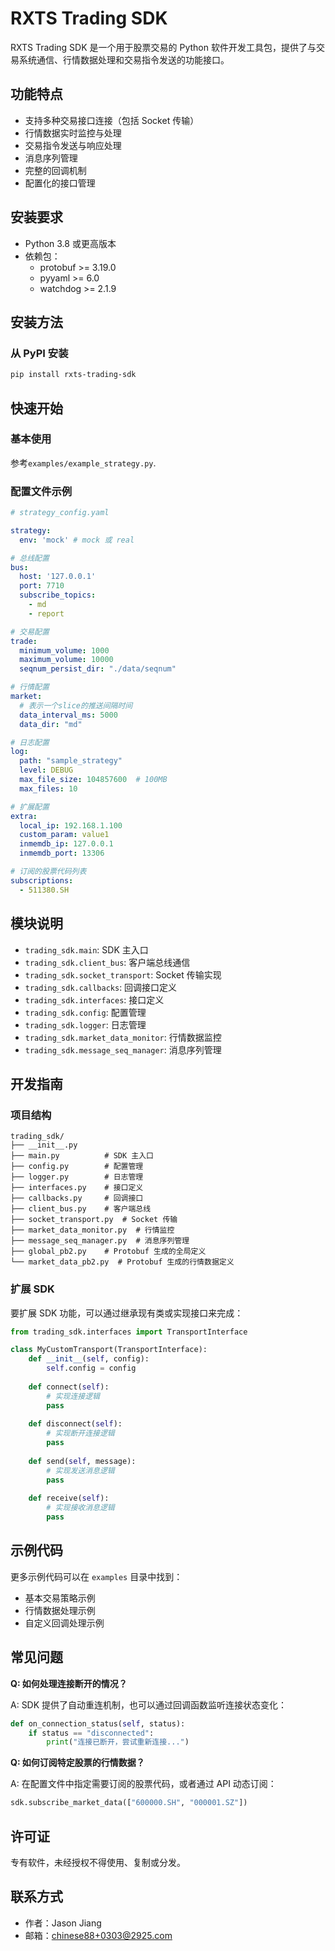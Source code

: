 # RXTS Trading SDK

RXTS Trading SDK 是一个用于股票交易的 Python 软件开发工具包，提供了与交易系统通信、行情数据处理和交易指令发送的功能接口。

## 功能特点

- 支持多种交易接口连接（包括 Socket 传输）
- 行情数据实时监控与处理
- 交易指令发送与响应处理
- 消息序列管理
- 完整的回调机制
- 配置化的接口管理

## 安装要求

- Python 3.8 或更高版本
- 依赖包：
  - protobuf >= 3.19.0
  - pyyaml >= 6.0
  - watchdog >= 2.1.9

## 安装方法

### 从 PyPI 安装

```bash
pip install rxts-trading-sdk
```

## 快速开始

### 基本使用

参考`examples/example_strategy.py`.

### 配置文件示例

```yaml
# strategy_config.yaml

strategy:
  env: 'mock' # mock 或 real

# 总线配置
bus:
  host: '127.0.0.1'
  port: 7710
  subscribe_topics:
    - md
    - report

# 交易配置
trade:
  minimum_volume: 1000
  maximum_volume: 10000
  seqnum_persist_dir: "./data/seqnum"

# 行情配置
market:
  # 表示一个slice的推送间隔时间
  data_interval_ms: 5000
  data_dir: "md"

# 日志配置
log:
  path: "sample_strategy"
  level: DEBUG
  max_file_size: 104857600  # 100MB
  max_files: 10

# 扩展配置
extra:
  local_ip: 192.168.1.100
  custom_param: value1
  inmemdb_ip: 127.0.0.1
  inmemdb_port: 13306

# 订阅的股票代码列表
subscriptions:
  - 511380.SH
```

## 模块说明

- `trading_sdk.main`: SDK 主入口
- `trading_sdk.client_bus`: 客户端总线通信
- `trading_sdk.socket_transport`: Socket 传输实现
- `trading_sdk.callbacks`: 回调接口定义
- `trading_sdk.interfaces`: 接口定义
- `trading_sdk.config`: 配置管理
- `trading_sdk.logger`: 日志管理
- `trading_sdk.market_data_monitor`: 行情数据监控
- `trading_sdk.message_seq_manager`: 消息序列管理

## 开发指南

### 项目结构

```
trading_sdk/
├── __init__.py
├── main.py          # SDK 主入口
├── config.py        # 配置管理
├── logger.py        # 日志管理
├── interfaces.py    # 接口定义
├── callbacks.py     # 回调接口
├── client_bus.py    # 客户端总线
├── socket_transport.py  # Socket 传输
├── market_data_monitor.py  # 行情监控
├── message_seq_manager.py  # 消息序列管理
├── global_pb2.py    # Protobuf 生成的全局定义
└── market_data_pb2.py  # Protobuf 生成的行情数据定义
```

### 扩展 SDK

要扩展 SDK 功能，可以通过继承现有类或实现接口来完成：

```python
from trading_sdk.interfaces import TransportInterface

class MyCustomTransport(TransportInterface):
    def __init__(self, config):
        self.config = config
        
    def connect(self):
        # 实现连接逻辑
        pass
        
    def disconnect(self):
        # 实现断开连接逻辑
        pass
        
    def send(self, message):
        # 实现发送消息逻辑
        pass
        
    def receive(self):
        # 实现接收消息逻辑
        pass
```

## 示例代码

更多示例代码可以在 `examples` 目录中找到：

- 基本交易策略示例
- 行情数据处理示例
- 自定义回调处理示例

## 常见问题

**Q: 如何处理连接断开的情况？**

A: SDK 提供了自动重连机制，也可以通过回调函数监听连接状态变化：

```python
def on_connection_status(self, status):
    if status == "disconnected":
        print("连接已断开，尝试重新连接...")
```

**Q: 如何订阅特定股票的行情数据？**

A: 在配置文件中指定需要订阅的股票代码，或者通过 API 动态订阅：

```python
sdk.subscribe_market_data(["600000.SH", "000001.SZ"])
```

## 许可证

专有软件，未经授权不得使用、复制或分发。

## 联系方式

- 作者：Jason Jiang
- 邮箱：chinese88+0303@2925.com